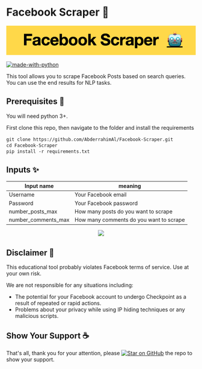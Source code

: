 # Facebook Scraper 🤖

<p align="center">
<img src=".github/header.png">
</p>


[![made-with-python](https://img.shields.io/badge/Made%20with-Python-1f425f.svg)](https://www.python.org/)
 

This tool allows you to scrape Facebook Posts based on search queries. You can use the end results for NLP tasks.

## Prerequisites 🚀

You will need python 3+.

First clone this repo, then navigate to the folder and install the requirements

```
git clone https://github.com/AbderrahimAl/Facebook-Scraper.git
cd Facebook-Scraper
pip install -r requirements.txt
```

## Inputs ✨

| Input name | meaning |
| --- | --- |
| Username | Your Facebook email |
| Password | Your Facebook password |
| number_posts_max | How many posts do you want to scrape  |
| number_comments_max | How many comments do you want to scrape |

<p align="center">
<img src=".github/posts_urls demo.gif">
</p>


## Disclaimer 🚧
This educational tool probably violates Facebook terms of service. Use at your own risk.

We are not responsible for any situations including:
 * The potential for your Facebook account to undergo Checkpoint as a result of repeated or rapid actions.
 * Problems about your privacy while using IP hiding techniques or any malicious scripts.

## Show Your Support ☕️
That's all, thank you for your attention, please [![Star on GitHub][github-star-badge]][github-star] the repo to show your support.

[github-star-badge]: https://img.shields.io/github/stars/AbderrahimAl/Facebook-Scraper.svg?style=social
[github-star]: https://github.com/AbderrahimAl/Facebook-Scraper/stargazers
